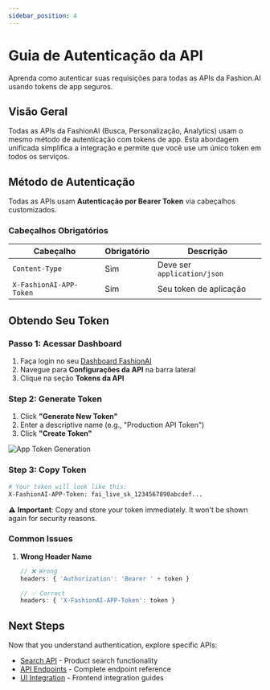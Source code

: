 ```yaml
---
sidebar_position: 4
---
```


# Guia de Autenticação da API

Aprenda como autenticar suas requisições para todas as APIs da Fashion.AI usando tokens de app seguros.

## Visão Geral

Todas as APIs da FashionAI (Busca, Personalização, Analytics) usam o mesmo método de autenticação com tokens de app. Esta abordagem unificada simplifica a integração e permite que você use um único token em todos os serviços.

## Método de Autenticação

Todas as APIs usam **Autenticação por Bearer Token** via cabeçalhos customizados.

### Cabeçalhos Obrigatórios

| Cabeçalho | Obrigatório | Descrição |
|--------|----------|-------------|
| `Content-Type` | Sim | Deve ser `application/json` |
| `X-FashionAI-APP-Token` | Sim | Seu token de aplicação |

## Obtendo Seu Token

### Passo 1: Acessar Dashboard

1. Faça login no seu [Dashboard FashionAI](https://dashboard.fashionaiale.com)
2. Navegue para **Configurações da API** na barra lateral
3. Clique na seção **Tokens da API**

### Step 2: Generate Token

1. Click **"Generate New Token"**
2. Enter a descriptive name (e.g., "Production API Token")
4. Click **"Create Token"**

![App Token Generation](/img/app-token.png)

### Step 3: Copy Token

```bash
# Your token will look like this:
X-FashionAI-APP-Token: fai_live_sk_1234567890abcdef...
```

⚠️ **Important**: Copy and store your token immediately. It won't be shown again for security reasons.

### Common Issues

1. **Wrong Header Name**
   ```javascript
   // ❌ Wrong
   headers: { 'Authorization': 'Bearer ' + token }

   // ✅ Correct
   headers: { 'X-FashionAI-APP-Token': token }
   ```

## Next Steps

Now that you understand authentication, explore specific APIs:

- [Search API](./search/overview) - Product search functionality
- [API Endpoints](./api-endpoints) - Complete endpoint reference
- [UI Integration](./ui-integration) - Frontend integration guides